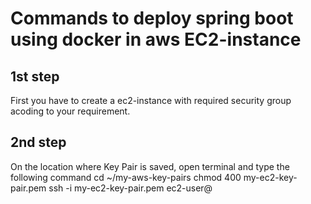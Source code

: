 # Commands to deploy spring boot using docker in aws EC2-instance

## 1st step
First you have to create a ec2-instance with required security group acoding to your requirement. 

## 2nd step
On the location where Key Pair is saved, open terminal and type the following command
  cd ~/my-aws-key-pairs
  chmod 400 my-ec2-key-pair.pem
  ssh -i my-ec2-key-pair.pem ec2-user@<EC2-INSTANCE-PUBLIC-IP-ADDRESS>

